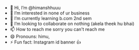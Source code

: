 - 👋 Hi, I’m @himanshhuuu
- 👀 I’m interested in none of ur business
- 🌱 I’m currently learning b.com 2nd sem
- 💞️ I’m looking to collaborate on nothing (akela theek hu bhai)
- 📫 How to reach me sorry you can't reach me
- 😄 Pronouns: himu,
- ⚡ Fun fact: Instagram id banner 👍

<!---
himanshhuuu/himanshhuuu is a ✨ special ✨ repository because its `README.md` (this file) appears on your GitHub profile.
You can click the Preview link to take a look at your changes.
--->
